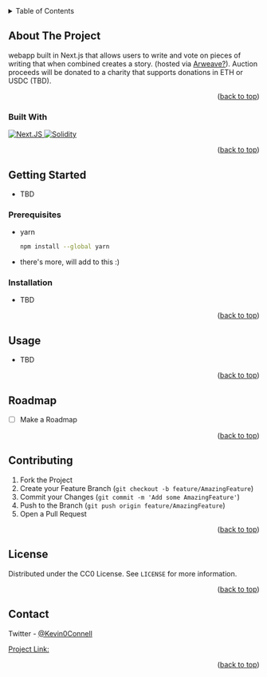 <div id="top"></div>
<!-- TABLE OF CONTENTS -->
<details>
  <summary>Table of Contents</summary>
  <ol>
    <li>
      <a href="#about-the-project">About The Project</a>
      <ul>
        <li><a href="#built-with">Built With</a></li>
      </ul>
    </li>
    <li>
      <a href="#getting-started">Getting Started</a>
      <ul>
        <li><a href="#prerequisites">Prerequisites</a></li>
        <li><a href="#installation">Installation</a></li>
      </ul>
    </li>
    <li><a href="#usage">Usage</a></li>
    <li><a href="#roadmap">Roadmap</a></li>
    <li><a href="#contributing">Contributing</a></li>
    <li><a href="#license">License</a></li>
    <li><a href="#contact">Contact</a></li>
    <li><a href="#acknowledgments">Acknowledgments</a></li>
  </ol>
</details>



<!-- ABOUT THE PROJECT -->
## About The Project
webapp built in Next.js that allows users to write and vote on pieces of writing that when combined creates a story. (hosted via [Arweave?](https://www.arweave.org/)). Auction proceeds will be donated to a charity that supports donations in ETH or USDC (TBD).

<p align="right">(<a href="#top">back to top</a>)</p>



### Built With
<a href="https://nextjs.org/"><img src="https://img.shields.io/badge/next.js-000000?style=for-the-badge&logo=nextdotjs&logoColor=white" alt="Next.JS" /> </a>
<a href="https://docs.soliditylang.org/en/v0.8.15/#"><img src="https://img.shields.io/badge/Solidity-e6e6e6?style=for-the-badge&logo=solidity&logoColor=black" alt="Solidity" /></a>

<p align="right">(<a href="#top">back to top</a>)</p>

<!-- GETTING STARTED -->
## Getting Started

- TBD

### Prerequisites
* yarn
  ```sh
  npm install --global yarn
  ```
* there's more, will add to this :)

### Installation

- TBD

<p align="right">(<a href="#top">back to top</a>)</p>



<!-- USAGE EXAMPLES -->
## Usage

- TBD

<p align="right">(<a href="#top">back to top</a>)</p>



<!-- ROADMAP -->
## Roadmap

- [ ] Make a Roadmap

<p align="right">(<a href="#top">back to top</a>)</p>



<!-- CONTRIBUTING -->
## Contributing

1. Fork the Project
2. Create your Feature Branch (`git checkout -b feature/AmazingFeature`)
3. Commit your Changes (`git commit -m 'Add some AmazingFeature'`)
4. Push to the Branch (`git push origin feature/AmazingFeature`)
5. Open a Pull Request

<p align="right">(<a href="#top">back to top</a>)</p>



<!-- LICENSE -->
## License

Distributed under the CC0 License. See `LICENSE` for more information.

<p align="right">(<a href="#top">back to top</a>)</p>

<!-- CONTACT -->
## Contact

Twitter - [@Kevin0Connell](https://twitter.com/kevin0connell)

[Project Link:](https://github.com/MrKevinOConnell/StoryCreator)

<p align="right">(<a href="#top">back to top</a>)</p>
